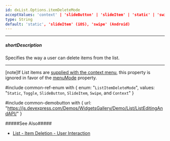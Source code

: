 ```yaml
---
id: dxList.Options.itemDeleteMode
acceptValues: 'context' | 'slideButton' | 'slideItem' | 'static' | 'swipe' | 'toggle'
type: String
default: 'static', 'slideItem' (iOS), 'swipe' (Android)
---
```

---
##### shortDescription
Specifies the way a user can delete items from the list.

---
[note]If List items are [supplied with the context menu](/concepts/05%20UI%20Components/List/40%20Item%20Context%20Menu.md '/Documentation/Guide/UI_Components/List/Item_Context_Menu/'), this property is ignored in favor of the [menuMode](/api-reference/10%20UI%20Components/dxList/1%20Configuration/menuMode.md '/Documentation/ApiReference/UI_Components/dxList/Configuration/#menuMode') property.

#include common-ref-enum with {
     enum: "`ListItemDeleteMode`",
     values: "`Static`, `Toggle`, `SlideButton`, `SlideItem`, `Swipe`, and `Context`"
}

#include common-demobutton with {
    url: "https://js.devexpress.com/Demos/WidgetsGallery/Demo/List/ListEditingAndAPI/"
}

#####See Also#####
- [List - Item Deletion - User Interaction](/concepts/05%20UI%20Components/List/35%20Item%20Deletion/01%20User%20Interaction.md '/Documentation/Guide/UI_Components/List/Item_Deletion/#User_Interaction')